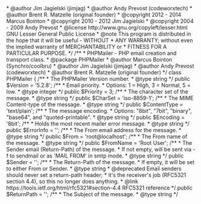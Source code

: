 <?php
/**
 * PHPMailer - PHP email creation and transport class.
 * PHP Version 5
 * @package PHPMailer
 * @link https://github.com/PHPMailer/PHPMailer/ The PHPMailer GitHub project
 * @author Marcus Bointon (Synchro/coolbru) <phpmailer@synchromedia.co.uk>
 * @author Jim Jagielski (jimjag) <jimjag@gmail.com>
 * @author Andy Prevost (codeworxtech) <codeworxtech@users.sourceforge.net>
 * @author Brent R. Matzelle (original founder)
 * @copyright 2012 - 2014 Marcus Bointon
 * @copyright 2010 - 2012 Jim Jagielski
 * @copyright 2004 - 2009 Andy Prevost
 * @license http://www.gnu.org/copyleft/lesser.html GNU Lesser General Public License
 * @note This program is distributed in the hope that it will be useful - WITHOUT
 * ANY WARRANTY; without even the implied warranty of MERCHANTABILITY or
 * FITNESS FOR A PARTICULAR PURPOSE.
 */

/**
 * PHPMailer - PHP email creation and transport class.
 * @package PHPMailer
 * @author Marcus Bointon (Synchro/coolbru) <phpmailer@synchromedia.co.uk>
 * @author Jim Jagielski (jimjag) <jimjag@gmail.com>
 * @author Andy Prevost (codeworxtech) <codeworxtech@users.sourceforge.net>
 * @author Brent R. Matzelle (original founder)
 */
class PHPMailer
{
    /**
     * The PHPMailer Version number.
     * @type string
     */
    public $Version = '5.2.8';

    /**
     * Email priority.
     * Options: 1 = High, 3 = Normal, 5 = low.
     * @type integer
     */
    public $Priority = 3;

    /**
     * The character set of the message.
     * @type string
     */
    public $CharSet = 'iso-8859-1';

    /**
     * The MIME Content-type of the message.
     * @type string
     */
    public $ContentType = 'text/plain';

    /**
     * The message encoding.
     * Options: "8bit", "7bit", "binary", "base64", and "quoted-printable".
     * @type string
     */
    public $Encoding = '8bit';

    /**
     * Holds the most recent mailer error message.
     * @type string
     */
    public $ErrorInfo = '';

    /**
     * The From email address for the message.
     * @type string
     */
    public $From = 'root@localhost';

    /**
     * The From name of the message.
     * @type string
     */
    public $FromName = 'Root User';

    /**
     * The Sender email (Return-Path) of the message.
     * If not empty, will be sent via -f to sendmail or as 'MAIL FROM' in smtp mode.
     * @type string
     */
    public $Sender = '';

    /**
     * The Return-Path of the message.
     * If empty, it will be set to either From or Sender.
     * @type string
     * @deprecated Email senders should never set a return-path header;
     * it's the receiver's job (RFC5321 section 4.4), so this no longer does anything.
     * @link https://tools.ietf.org/html/rfc5321#section-4.4 RFC5321 reference
     */
    public $ReturnPath = '';

    /**
     * The Subject of the message.
     * @type string
     */
     